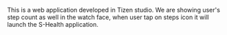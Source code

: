 This is a web application developed in Tizen studio.
We are showing user's step count as well in the watch face, when user tap on steps icon it will launch the S-Health application.
 